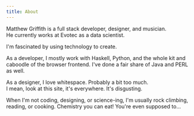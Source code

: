 ```yaml
---
title: About
---
```

<div class="boxed drop-first" >
Matthew Griffith is a full stack developer, designer, and musician.  <br />
He currently works at Evotec as a data scientist.
</div>

<span class="run-in">I'm fascinated by </span> using technology 
to create. 

As a developer, I mostly work with Haskell, Python, 
and the whole kit and caboodle of the browser frontend. I've done a fair share of Java and PERL as well.

As a designer, I love whitespace.  Probably a bit too much.  
I mean, look at this site, it's everywhere.  It's disgusting.

When I'm not coding, designing, or science-ing, 
I'm usually rock climbing, reading, or cooking.
Chemistry you can eat!  You're even supposed to...

